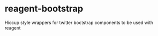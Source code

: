 reagent-bootstrap
=================

Hiccup style wrappers for twitter bootstrap components to be used with reagent
